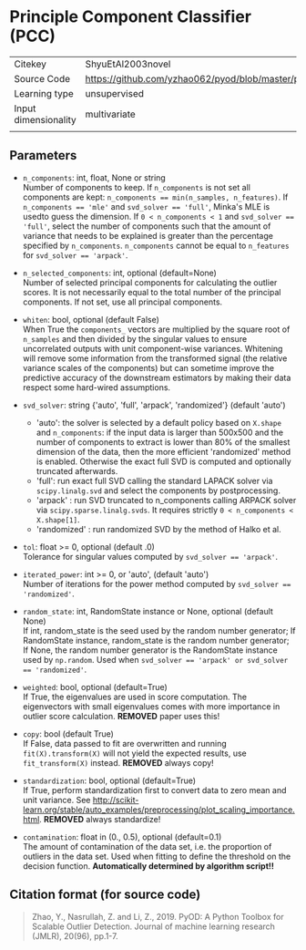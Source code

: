 # Principle Component Classifier (PCC)

|||
| :--- | :--- |
| Citekey | ShyuEtAl2003novel |
| Source Code | https://github.com/yzhao062/pyod/blob/master/pyod/models/pca.py |
| Learning type | unsupervised |
| Input dimensionality | multivariate |
|||

## Parameters

- `n_components`: int, float, None or string  
  Number of components to keep.
  If `n_components` is not set all components are kept: `n_components == min(n_samples, n_features)`.
  If `n_components == 'mle'` and `svd_solver == 'full'`, Minka's MLE is usedto guess the dimension.
  If `0 < n_components < 1` and `svd_solver == 'full'`, select the number of components such that the amount of variance that needs to be explained is greater than the percentage specified by `n_components`.
  `n_components` cannot be equal to `n_features` for `svd_solver == 'arpack'`.

- `n_selected_components`: int, optional (default=None)  
  Number of selected principal components for calculating the outlier scores.
  It is not necessarily equal to the total number of the principal components.
  If not set, use all principal components.

- `whiten`: bool, optional (default False)  
  When True the `components_` vectors are multiplied by the square root of `n_samples` and then divided by the singular values to ensure uncorrelated outputs with unit component-wise variances.
  Whitening will remove some information from the transformed signal (the relative variance scales of the components) but can sometime improve the predictive accuracy of the downstream estimators by making their data respect some hard-wired assumptions.

- `svd_solver`: string {'auto', 'full', 'arpack', 'randomized'} (default 'auto')  

  - 'auto': the solver is selected by a default policy based on `X.shape` and `n_components`:
    if the input data is larger than 500x500 and the number of components to extract is lower than 80% of the smallest dimension of the data, then the more efficient 'randomized' method is enabled.
    Otherwise the exact full SVD is computed and optionally truncated afterwards.
  - 'full': run exact full SVD calling the standard LAPACK solver via `scipy.linalg.svd` and select the components by postprocessing.
  - 'arpack' : run SVD truncated to n_components calling ARPACK solver via `scipy.sparse.linalg.svds`.
    It requires strictly `0 < n_components < X.shape[1]`.
  - 'randomized' : run randomized SVD by the method of Halko et al.

- `tol`: float >= 0, optional (default .0)  
  Tolerance for singular values computed by `svd_solver == 'arpack'`.

- `iterated_power`: int >= 0, or 'auto', (default 'auto')  
  Number of iterations for the power method computed by `svd_solver == 'randomized'`.

- `random_state`: int, RandomState instance or None, optional (default None)  
  If int, random_state is the seed used by the random number generator;
  If RandomState instance, random_state is the random number generator;
  If None, the random number generator is the RandomState instance used by `np.random`.
  Used when `svd_solver == 'arpack' or svd_solver == 'randomized'`.

- `weighted`: bool, optional (default=True)  
  If True, the eigenvalues are used in score computation.
  The eigenvectors with small eigenvalues comes with more importance in outlier score calculation.
  **REMOVED** paper uses this!

- `copy`: bool (default True)  
  If False, data passed to fit are overwritten and running `fit(X).transform(X)` will not yield the expected results, use `fit_transform(X)` instead.
  **REMOVED** always copy!

- `standardization`: bool, optional (default=True)  
  If True, perform standardization first to convert data to zero mean and unit variance.
  See http://scikit-learn.org/stable/auto_examples/preprocessing/plot_scaling_importance.html.
  **REMOVED** always standardize!

- `contamination`: float in (0., 0.5), optional (default=0.1)  
  The amount of contamination of the data set, i.e. the proportion of outliers in the data set.
  Used when fitting to define the threshold on the decision function.
  **Automatically determined by algorithm script!!**

## Citation format (for source code)

> Zhao, Y., Nasrullah, Z. and Li, Z., 2019. PyOD: A Python Toolbox for Scalable Outlier Detection. Journal of machine learning research (JMLR), 20(96), pp.1-7.
